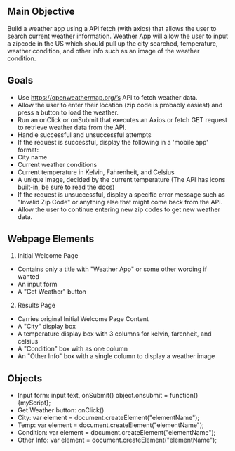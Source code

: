 ## Main Objective
Build a weather app using a API fetch (with axios) that allows the user to search current weather information. Weather App will allow the user to input a zipcode in the US which should pull up the city searched, temperature, weather condition, and other info such as an image of the weather condition.

## Goals
- Use https://openweathermap.org/’s API to fetch weather data.
- Allow the user to enter their location (zip code is probably easiest) and press a button to load the weather.
- Run an onClick or onSubmit that executes an Axios or fetch GET request to retrieve weather data from the API.
- Handle successful and unsuccessful attempts
- If the request is successful, display the following in a 'mobile app' format:
- City name
- Current weather conditions
- Current temperature in Kelvin, Fahrenheit, and Celsius
- A unique image, decided by the current temperature (The API has icons built-in, be sure to read the docs)
- If the request is unsuccessful, display a specific error message such as "Invalid Zip Code" or anything else that might come back from the API.
- Allow the user to continue entering new zip codes to get new weather data.

## Webpage Elements
1. Initial Welcome Page
- Contains only a title with "Weather App" or some other wording if wanted
- An input form
- A "Get Weather" button
2. Results Page
- Carries original Initial Welcome Page Content
- A "City" display box
- A temperature display box with 3 columns for kelvin, farenheit, and celsius
- A "Condition" box with as one column
- An "Other Info" box with a single column to display a weather image

## Objects
- Input form: input text, onSubmit()
    object.onsubmit = function(){myScript};
- Get Weather button: onClick()
- City: var element = document.createElement("elementName");
- Temp: var element = document.createElement("elementName");
- Condition: var element = document.createElement("elementName");
- Other Info: var element = document.createElement("elementName");


<!-- Test adding code to pseudocode vscode to github -->